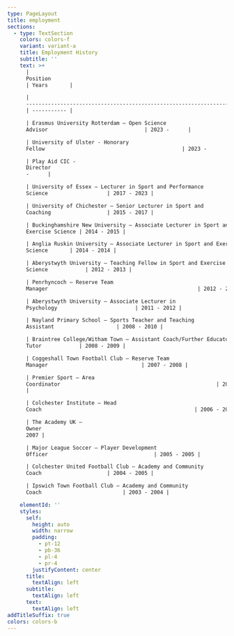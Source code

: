 ```yaml
---
type: PageLayout
title: employment
sections:
  - type: TextSection
    colors: colors-f
    variant: variant-a
    title: Employment History
    subtitle: ''
    text: >+
      |
      Position                                                                         
      | Years       |

      |
      ---------------------------------------------------------------------------------
      | ----------- |

      | Erasmus University Rotterdam – Open Science
      Advisor                               | 2023 -      |

      | University of Ulster - Honorary
      Fellow                                            | 2023 -      |

      | Play Aid CIC -
      Director                                                           | 2020
      -      |

      | University of Essex — Lecturer in Sport and Performance
      Science                   | 2017 - 2023 |

      | University of Chichester — Senior Lecturer in Sport and
      Coaching                  | 2015 - 2017 |

      | Buckinghamshire New University — Associate Lecturer in Sport and
      Exercise Science | 2014 - 2015 |

      | Anglia Ruskin University — Associate Lecturer in Sport and Exercise
      Science       | 2014 - 2014 |

      | Aberystwyth University — Teaching Fellow in Sport and Exercise
      Science            | 2012 - 2013 |

      | Penrhyncoch — Reserve Team
      Manager                                                | 2012 - 2013 |

      | Aberystwyth University — Associate Lecturer in
      Psychology                         | 2011 - 2012 |

      | Nayland Primary School — Sports Teacher and Teaching
      Assistant                    | 2008 - 2010 |

      | Braintree College/Witham Town — Assistant Coach/Further Educator
      Tutor            | 2008 - 2009 |

      | Coggeshall Town Football Club — Reserve Team
      Manager                              | 2007 - 2008 |

      | Premier Sport — Area
      Coordinator                                                  | 2007 - 2008
      |

      | Colchester Institute — Head
      Coach                                                 | 2006 - 2007 |

      | The Academy UK —
      Owner                                                            | 2005 -
      2007 |

      | Major League Soccer — Player Development
      Officer                                  | 2005 - 2005 |

      | Colchester United Football Club — Academy and Community
      Coach                     | 2004 - 2005 |

      | Ipswich Town Football Club — Academy and Community
      Coach                          | 2003 - 2004 |

    elementId: ''
    styles:
      self:
        height: auto
        width: narrow
        padding:
          - pt-12
          - pb-36
          - pl-4
          - pr-4
        justifyContent: center
      title:
        textAlign: left
      subtitle:
        textAlign: left
      text:
        textAlign: left
addTitleSuffix: true
colors: colors-b
---
```

